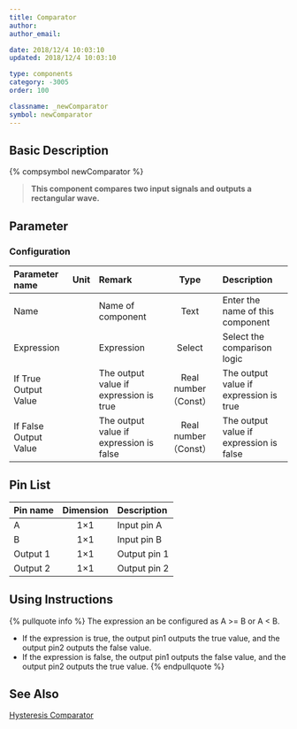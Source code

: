 ```yaml
---
title: Comparator
author:
author_email:

date: 2018/12/4 10:03:10
updated: 2018/12/4 10:03:10

type: components
category: -3005
order: 100

classname: _newComparator
symbol: newComparator
---
```


## Basic Description

{% compsymbol newComparator %}

> **This component compares two input signals and outputs a rectangular wave.**

## Parameter

### Configuration

| Parameter name        | Unit | Remark                                  |         Type         | Description                             |
| :-------------------- | :--- | :-------------------------------------- | :------------------: | :-------------------------------------- |
| Name                  |      | Name of component                       |         Text         | Enter the name of this component        |
| Expression            |      | Expression                              |        Select        | Select the comparison logic             |
| If True Output Value  |      | The output value if expression is true  | Real number（Const） | The output value if expression is true  |
| If False Output Value |      | The output value if expression is false | Real number（Const） | The output value if expression is false |

## Pin List

| Pin name | Dimension | Description  |
| :------- | :-------: | :----------- |
| A        |    1×1    | Input pin A  |
| B        |    1×1    | Input pin B  |
| Output 1 |    1×1    | Output pin 1 |
| Output 2 |    1×1    | Output pin 2 |

## Using Instructions

{% pullquote info %}
The expression an be configured as A >= B or A < B.

- If the expression is true, the output pin1 outputs the true value, and the output pin2 outputs the false value.
- If the expression is false, the output pin1 outputs the false value, and the output pin2 outputs the true value.
  {% endpullquote %}

## See Also

[Hysteresis Comparator](comp_newHysteresis.html)

